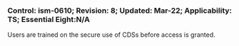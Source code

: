 ### Control: ism-0610; Revision: 8; Updated: Mar-22; Applicability: TS; Essential Eight:N/A
<p>Users are trained on the secure use of CDSs before access is granted.</p>
